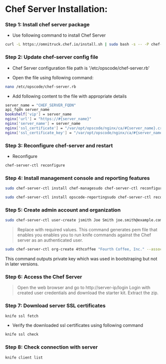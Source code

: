 # Chef Server Installation:

### Step 1: Install chef server package
* Use following command to install Chef Server

```sh
curl -L https://omnitruck.chef.io/install.sh | sudo bash -s -- -P chef-server
```

### Step 2: Update chef-server config file

* Chef Server configuration file path is '/etc/opscode/chef-server.rb'

* Open the file using following command:

```sh
nano /etc/opscode/chef-server.rb
```

* Add following content to the file with appropriate details

```sh
server_name = "CHEF_SERVER_FQDN"
api_fqdn server_name
bookshelf['vip'] = server_name
nginx['url'] = "https://#{server_name}"
nginx['server_name'] = server_name
nginx['ssl_certificate'] = "/var/opt/opscode/nginx/ca/#{server_name}.crt"
nginx['ssl_certificate_key'] = "/var/opt/opscode/nginx/ca/#{server_name}.key"
```

### Step 3: Reconfigure chef-server and restart

* Reconfigure

```sh
chef-server-ctl reconfigure
```

### Step 4: Install management console and reporting features

```sh
sudo chef-server-ctl install chef-managesudo chef-server-ctl reconfiguresudo chef-manage-ctl reconfigure

sudo chef-server-ctl install opscode-reportingsudo chef-server-ctl reconfiguresudo opscode-reporting-ctl reconfigure
```

### Step 5: Create admin account and organization

```sh
sudo chef-server-ctl user-create jsmith Joe Smith joe.smith@example.com p4ssw0rd --filename jsmith.pem
```

> Replace with required values. 
> This command generates pem file that enables you enables you to run knife commands against the Chef server as an authenticated user.

```sh
sudo chef-server-ctl org-create 4thcoffee "Fourth Coffee, Inc." --association_user jsmith
```

This command outputs private key which was used in bootstraping but not in later versions.


### Step 6: Access the Chef Server

> Open the web browser and go to http://server-ip/login
> Login with created user credentials and download the starter kit. Extract the zip.


### Step 7: Download server SSL certificates

```sh
knife ssl fetch
```

* Verify the downloaded ssl certificates using following command

```sh
knife ssl check
```

### Step 8: Check connection with server

```sh
knife client list
```
